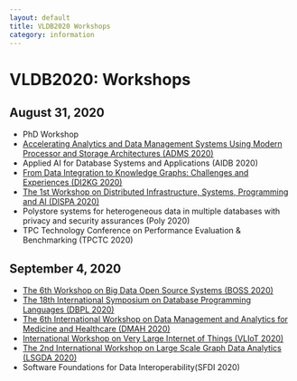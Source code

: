 ```yaml
---
layout: default
title: VLDB2020 Workshops
category: information
---
```


# VLDB2020: Workshops

## August 31, 2020

* PhD Workshop
* [Accelerating Analytics and Data Management Systems Using Modern Processor and Storage Architectures (ADMS 2020)](http://www.adms-conf.org)
* Applied AI for Database Systems and Applications (AIDB 2020)
* [From Data Integration to Knowledge Graphs: Challenges and Experiences (DI2KG 2020)](http://di2kg.inf.uniroma3.it/2020/)
* [The 1st Workshop on Distributed Infrastructure, Systems, Programming and AI (DISPA 2020)](https://sites.google.com/site/dispa2020)
* Polystore systems for heterogeneous data in multiple databases with privacy and security assurances (Poly 2020)
* TPC Technology Conference on Performance Evaluation & Benchmarking (TPCTC 2020)

## September 4, 2020

* [The 6th Workshop on Big Data Open Source Systems (BOSS 2020)](https://boss-workshop.github.io/boss-2020/)
* [The 18th International Symposium on Database Programming Languages (DBPL 2020)](https://dbpl.vldb2020.org)
* [The 6th International Workshop on Data Management and Analytics for Medicine and Healthcare (DMAH 2020)](http://dmah.info/)
* [International Workshop on Very Large Internet of Things (VLIoT 2020)](https://www.ifis.uni-luebeck.de/~groppe/vliot/)
* [The 2nd International Workshop on Large Scale Graph Data Analytics (LSGDA 2020)](https://lsgda.github.io/2020/)
* Software Foundations for Data Interoperability(SFDI 2020)
